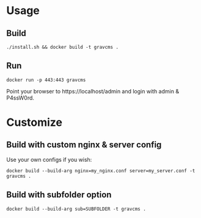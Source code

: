 # Usage

## Build

    ./install.sh && docker build -t gravcms .

## Run

    docker run -p 443:443 gravcms

Point your browser to https://localhost/admin and login with admin & P4ssW0rd.

# Customize

## Build with custom nginx & server config

Use your own configs if you wish:

    docker build --build-arg nginx=my_nginx.conf server=my_server.conf -t gravcms .

## Build with subfolder option

    docker build --build-arg sub=SUBFOLDER -t gravcms .
